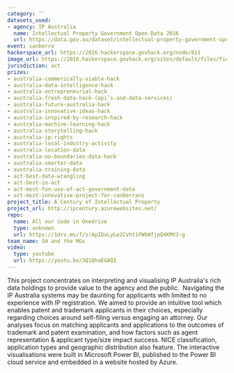 ```yaml
---
category: ''
datasets_used:
- agency: IP Australia
  name: Intellectual Property Government Open Data 2016
  url: https://data.gov.au/dataset/intellectual-property-government-open-data-2016
event: canberra
hackerspace_url: https://2016.hackerspace.govhack.org/node/811
image_url: https://2016.hackerspace.govhack.org/sites/default/files/field/image/GOVHACKIPCENTURY.PNG
jurisdiction: act
prizes:
- australia-commerically-viable-hack
- australia-data-intelligence-hack
- australia-entrepreneurial-hack
- australia-fresh-data-hack-(api’s-and-data-services)
- australia-future-australia-hack
- australia-innovative-ideas-hack
- australia-inspired-by-research-hack
- australia-machine-learning-hack
- australia-storytelling-hack
- australia-ip-rights
- australia-local-industry-activity
- australia-location-data
- australia-no-boundaries-data-hack
- australia-smarter-data
- australia-training-data
- act-best-data-wrangling
- act-best-in-act
- act-most-fun-use-of-act-government-data
- act-most-innovative-project-for-canberrans
project_title: A Century of Intellectual Property
project_url: http://ipcentury.azurewebsites.net/
repo:
  name: All our code in Onedrive
  type: unknown
  url: https://1drv.ms/f/s!ApIDxLyLe2Cvht1FWbWfjpQ4KMYJ-g
team_name: SH and the MGs
video:
  type: youtube
  url: https://youtu.be/3Q1QhaEGAQI
---
```


This project concentrates on interpreting and visualising IP Australia's rich data holdings to provide value to the agency and the public. 
Navigating the IP Australia systems may be daunting for applicants with limited to no experience with IP registration. We aimed to provide an intuitive tool which enables patent and trademark applicants in their choices, especially regarding choices around self-filing versus engaging an attorney.
Our analyses focus on matching applicants and applications to the outcomes of trademark and patent examination, and how factors such as agent representation & applicant type/size impact success. NICE classification, application types and geographic distribution also feature.
The interactive visualisations were built in Microsoft Power BI, published to the Power BI cloud service and embedded in a website hosted by Azure.
